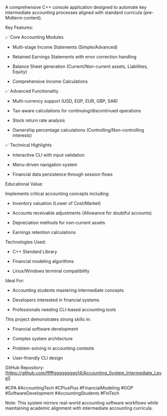 A comprehensive C++ console application designed to automate key intermediate accounting processes aligned with standard curricula (pre-Midterm content).

Key Features:  

✅ Core Accounting Modules  

- Multi-stage Income Statements (Simple/Advanced)  

- Retained Earnings Statements with error correction handling  

- Balance Sheet generation (Current/Non-current assets, Liabilities, Equity)  

- Comprehensive Income Calculations  

✅ Advanced Functionality 

- Multi-currency support (USD, EGP, EUR, GBP, SAR)  

- Tax-aware calculations for continuing/discontinued operations  

- Stock return rate analysis  

- Ownership percentage calculations (Controlling/Non-controlling interests)  

✅ Technical Highlights  

- Interactive CLI with input validation  

- Menu-driven navigation system  

- Financial data persistence through session flows  

Educational Value:

Implements critical accounting concepts including:  
- Inventory valuation (Lower of Cost/Market)  

- Accounts receivable adjustments (Allowance for doubtful accounts)  

- Depreciation methods for non-current assets  

- Earnings retention calculations  

Technologies Used:

- C++ Standard Library  

- Financial modeling algorithms  

- Linux/Windows terminal compatibility  

Ideal For:

- Accounting students mastering intermediate concepts  

- Developers interested in financial systems  

- Professionals needing CLI-based accounting tools  

This project demonstrates strong skills in:  

- Financial software development  

- Complex system architecture  

- Problem-solving in accounting contexts  

- User-friendly CLI design  

GitHub Repository:[https://github.com/fffffggggggggg14/Accounting_System_Intermediate_Level]

#CPA #AccountingTech #CPlusPlus #FinancialModeling #OOP #SoftwareDevelopment #AccountingStudents #FinTech

Note: This system mirrors real-world accounting software workflows while maintaining academic alignment with intermediate accounting curricula.
